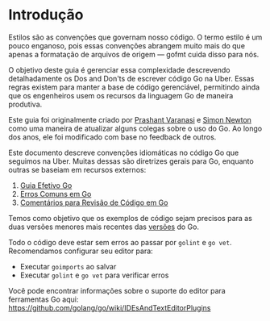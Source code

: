 # Introdução

Estilos são as convenções que governam nosso código. O termo estilo é um pouco enganoso, pois essas convenções abrangem muito mais do que apenas a formatação de arquivos de origem — gofmt cuida disso para nós.

O objetivo deste guia é gerenciar essa complexidade descrevendo detalhadamente os Dos and Don'ts de escrever código Go na Uber. Essas regras existem para manter a base de código gerenciável, permitindo ainda que os engenheiros usem os recursos da linguagem Go de maneira produtiva.

Este guia foi originalmente criado por [Prashant Varanasi] e [Simon Newton] como uma maneira de atualizar alguns colegas sobre o uso do Go. Ao longo dos anos, ele foi modificado com base no feedback de outros.

  [Prashant Varanasi]: https://github.com/prashantv
  [Simon Newton]: https://github.com/nomis52

Este documento descreve convenções idiomáticas no código Go que seguimos na Uber. Muitas dessas são diretrizes gerais para Go, enquanto outras se baseiam em recursos externos:

1. [Guia Efetivo Go](https://golang.org/doc/effective_go.html)
2. [Erros Comuns em Go](https://github.com/golang/go/wiki/CommonMistakes)
3. [Comentários para Revisão de Código em Go](https://github.com/golang/go/wiki/CodeReviewComments)

Temos como objetivo que os exemplos de código sejam precisos para as duas versões menores mais recentes das [versões](https://go.dev/doc/devel/release) do Go.

Todo o código deve estar sem erros ao passar por `golint` e `go vet`. Recomendamos configurar seu editor para:

- Executar `goimports` ao salvar
- Executar `golint` e `go vet` para verificar erros

Você pode encontrar informações sobre o suporte do editor para ferramentas Go aqui:
<https://github.com/golang/go/wiki/IDEsAndTextEditorPlugins>
